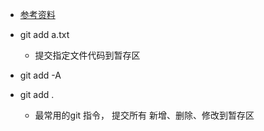 * [参考资料](https://git-scm.com/docs/git-add)
* git add a.txt
	* 提交指定文件代码到暂存区
	
* git add -A
* git add .
	* 最常用的git 指令， 提交所有 新增、删除、修改到暂存区
